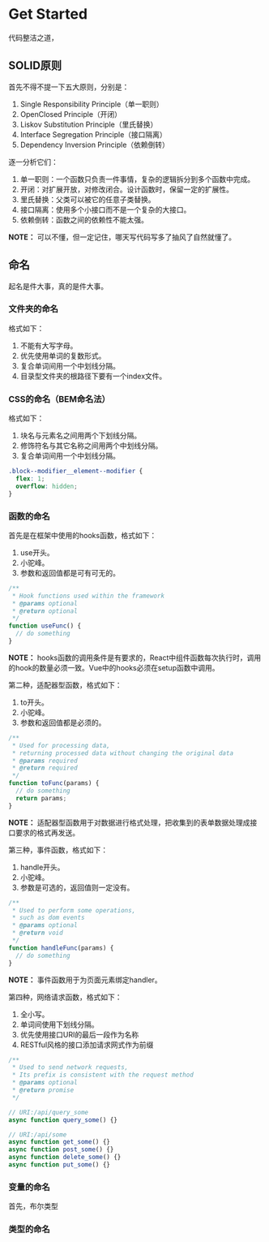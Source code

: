 # Get Started

代码整洁之道，

## SOLID原则

首先不得不提一下五大原则，分别是：

1. Single Responsibility Principle（单一职则）
2. OpenClosed Principle（开闭）
3. Liskov Substitution Principle（里氏替换）
4. Interface Segregation Principle（接口隔离）
5. Dependency Inversion Principle（依赖倒转）

逐一分析它们：

1. 单一职则：一个函数只负责一件事情，复杂的逻辑拆分到多个函数中完成。
2. 开闭：对扩展开放，对修改闭合。设计函数时，保留一定的扩展性。
3. 里氏替换：父类可以被它的任意子类替换。
4. 接口隔离：使用多个小接口而不是一个复杂的大接口。
5. 依赖倒转：函数之间的依赖性不能太强。

__NOTE：__ 可以不懂，但一定记住，哪天写代码写多了抽风了自然就懂了。

## 命名

起名是件大事，真的是件大事。

### 文件夹的命名

格式如下：

1. 不能有大写字母。
2. 优先使用单词的复数形式。
3. 复合单词间用一个中划线分隔。
4. 目录型文件夹的根路径下要有一个index文件。

### CSS的命名（BEM命名法）

格式如下：

1. 块名与元素名之间用两个下划线分隔。
2. 修饰符名与其它名称之间用两个中划线分隔。
3. 复合单词间用一个中划线分隔。

~~~scss
.block--modifier__element--modifier {
  flex: 1;
  overflow: hidden;
}
~~~

### 函数的命名

首先是在框架中使用的hooks函数，格式如下：

1. use开头。
2. 小驼峰。
3. 参数和返回值都是可有可无的。

~~~ts
/**
 * Hook functions used within the framework
 * @params optional
 * @return optional
 */
function useFunc() {
  // do something
}
~~~

__NOTE：__ hooks函数的调用条件是有要求的，React中组件函数每次执行时，调用的hook的数量必须一致。Vue中的hooks必须在setup函数中调用。

第二种，适配器型函数，格式如下：

1. to开头。
2. 小驼峰。
3. 参数和返回值都是必须的。

~~~ts
/**
 * Used for processing data,
 * returning processed data without changing the original data
 * @params required
 * @return required
 */
function toFunc(params) {
  // do something
  return params;
}
~~~

__NOTE：__ 适配器型函数用于对数据进行格式处理，把收集到的表单数据处理成接口要求的格式再发送。

第三种，事件函数，格式如下：

1. handle开头。
2. 小驼峰。
3. 参数是可选的，返回值则一定没有。

~~~ts
/**
 * Used to perform some operations,
 * such as dom events
 * @params optional
 * @return void
 */
function handleFunc(params) {
  // do something
}
~~~

__NOTE：__ 事件函数用于为页面元素绑定handler。

第四种，网络请求函数，格式如下：

1. 全小写。
2. 单词间使用下划线分隔。
3. 优先使用接口URI的最后一段作为名称
4. RESTful风格的接口添加请求网式作为前缀

~~~ts
/**
 * Used to send network requests,
 * Its prefix is consistent with the request method
 * @params optional
 * @return promise
 */

// URI:/api/query_some
async function query_some() {}

// URI:/api/some
async function get_some() {}
async function post_some() {}
async function delete_some() {}
async function put_some() {}
~~~

### 变量的命名

首先，布尔类型

### 类型的命名





